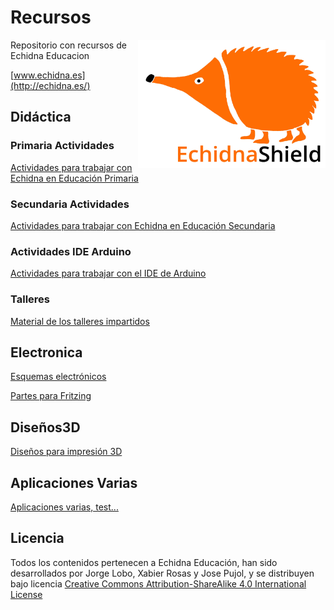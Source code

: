 # Recursos
<img src="Logos/echidna_logo_L.jpg" width="300" align="right">
Repositorio con recursos de Echidna Educacion

[www.echidna.es](http://echidna.es/)

## Didáctica
### Primaria Actividades 
[Actividades para trabajar con Echidna en Educación Primaria](https://github.com/EchidnaShield/Recursos/blob/master/Didactica/Actividades_Primaria/readme.md)
### Secundaria Actividades 
[Actividades para trabajar con Echidna en Educación Secundaria](https://github.com/EchidnaShield/Recursos/blob/master/Didactica/Actividades/README.md)
### Actividades IDE Arduino
[Actividades para trabajar con el IDE de Arduino](https://github.com/EchidnaShield/Recursos/blob/master/Didactica/Actividades_IDE_Arduino/README.md)
### Talleres
[Material de los talleres impartidos](https://github.com/EchidnaShield/Recursos/blob/master/Didactica/Talleres/README.md)

## Electronica
[Esquemas electrónicos](https://github.com/EchidnaShield/Recursos/tree/master/electronica)

[Partes para Fritzing](https://github.com/EchidnaShield/Recursos/tree/master/electronica/Fritzing)

## Diseños3D
[Diseños para impresión 3D](https://github.com/EchidnaShield/Recursos/tree/master/Dise%C3%B1os3D)

## Aplicaciones Varias
[Aplicaciones varias, test...](https://github.com/EchidnaShield/Recursos/tree/master/Aplicaciones%20Varias)

## Licencia
Todos los contenidos pertenecen a Echidna Educación, han sido desarrollados por Jorge Lobo, Xabier Rosas y Jose Pujol, y se distribuyen bajo licencia [Creative Commons Attribution-ShareAlike 4.0 International License](http://creativecommons.org/licenses/by-sa/4.0/)
